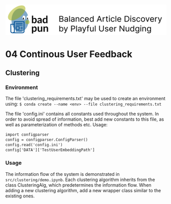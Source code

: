 ![header.png](media/header.png)
# 04 Continous User Feedback
## Clustering
### Environment
The file 'clustering_requirements.txt' may be used to create an environment using:
 `$ conda create --name <env> --file clustering_requirements.txt`

The file 'config.ini' contains all constants used throughout the system. In order to avoid spread of information, best
add new constants to this file, as well as parameterization of methods etc. Usage:

``` 
import configparser
config = configparser.ConfigParser()
config.read('config.ini')
config['DATA']['TestUserEmbeddingPath']
```

### Usage
The information flow of the system is demonstrated in `src/clustering/demo.ipynb`.
Each clustering algorithm inherits from the class ClusteringAlg, which predetermines the information flow. When adding
a new clustering algorithm, add a new wrapper class similar to the existing ones. 
